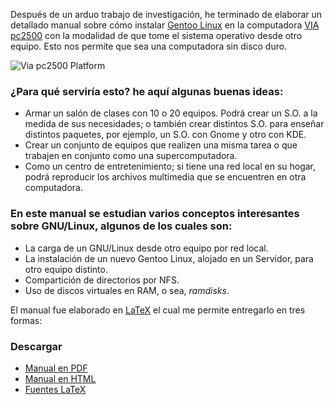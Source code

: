 
Después de un arduo trabajo de investigación, he terminado de elaborar un detallado manual sobre cómo instalar [Gentoo Linux](http://www.gentoo.org) en la computadora [VIA pc2500](http://www.via.com.tw/en/initiatives/empowered/pc2500_platform/) con la modalidad de que tome el sistema operativo desde otro equipo. Esto nos permite que sea una computadora sin disco duro.

![Via pc2500 Platform](via-pc2500-gentoo-lan-boot/via-pc2500-logo-platform.png)

### ¿Para qué serviría esto? he aquí algunas buenas ideas:

* Armar un salón de clases con 10 o 20 equipos. Podrá crear un S.O. a la medida de sus necesidades; o también crear distintos S.O. para enseñar distintos paquetes, por ejemplo, un S.O. con Gnome y otro con KDE.
* Crear un conjunto de equipos que realizen una misma tarea o que trabajen en conjunto como una supercomputadora.
* Como un centro de entretenimiento; si tiene una red local en su hogar, podrá reproducir los archivos multimedia que se encuentren en otra computadora.

### En este manual se estudian varios conceptos interesantes sobre GNU/Linux, algunos de los cuales son:

* La carga de un GNU/Linux desde otro equipo por red local.
* La instalación de un nuevo Gentoo Linux, alojado en un Servidor, para otro equipo distinto.
* Compartición de directorios por NFS.
* Uso de discos virtuales en RAM, o sea, _ramdisks_.

El manual fue elaborado en [LaTeX](http://es.wikipedia.org/wiki/LaTeX) el cual me permite entregarlo en tres formas:

### Descargar

* [Manual en PDF](via-pc2500-gentoo-lan-boot/via-pc2500-gentoo-lan-boot.pdf)
* [Manual en HTML](via-pc2500-gentoo-lan-boot/index.html)
* [Fuentes LaTeX](via-pc2500-gentoo-lan-boot/via-pc2500-lan-boot.tar.gz)

